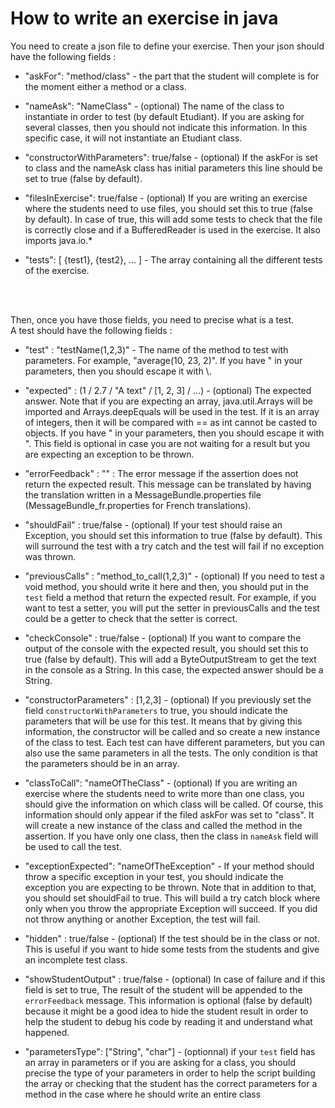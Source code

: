 # How to write an exercise in java

You need to create a json file to define your exercise. Then your json should have the following fields :

- "askFor": "method/class" - the part that the student will complete is for the moment either a method or a class.


- "nameAsk": "NameClass" - (optional) The name of the class to instantiate in order to test (by default Etudiant). If you are asking for several classes, then you should not indicate this information. In this specific case, it will not instantiate an Etudiant class.


- "constructorWithParameters": true/false - (optional) If the askFor is set to class and the nameAsk class has initial parameters this line should be set to true (false by default).


- "filesInExercise": true/false - (optional) If you are writing an exercise where the students need to use files, you should set this to true (false by default). In case of true, this will add some tests to check that the file is correctly close and if a BufferedReader is used in the exercise. It also imports java.io.*


- "tests": [ {test1}, {test2}, ... ] - The array containing all the different tests of the exercise.

<br>
<br>

Then, once you have those fields, you need to precise what is a test.
<br>
A test should have the following fields :

- "test" : "testName(1,2,3)" - The name of the method to test with parameters.
For example, "average(10, 23, 2)". If you have " in your parameters,
then you should escape it with \\. 


- "expected" : (1 / 2.7 / "A text" / [1, 2, 3] / ...) - (optional)
The expected answer. 
Note that if you are expecting an array, java.util.Arrays will be imported 
and Arrays.deepEquals will be used in the test. If it is an array of integers,
then it will be compared with == as int cannot be casted to objects.
If you have " in your parameters, then you should escape it with \".
This field is optional in case you are not waiting for a result
but you are expecting an exception to be thrown. 


- "errorFeedback" : "" : The error message if the assertion does not return the expected result.
This message can be translated by having the translation written in a MessageBundle.properties file (MessageBundle_fr.properties for French translations).


- "shouldFail" : true/false - (optional) If your test should raise an Exception, you should set this information to true (false by default).
This will surround the test with a try catch and the test will fail if no exception was thrown.


- "previousCalls" : "method_to_call(1,2,3)" - (optional) If you need to test a void method, you should write it here and then,
you should put in the ``test`` field a method that return the expected result. For example, if you want to test a
setter, you will put the setter in previousCalls and the test could be a getter to check that the setter is correct. 


- "checkConsole" : true/false - (optional) If you want to compare the output of the console with the expected result, 
you should set this to true (false by default).
This will add a ByteOutputStream to get the text in the console as a String.
In this case, the expected answer should be a String.


- "constructorParameters" : [1,2,3] - (optional) If you previously set the field ``constructorWithParameters`` to true,
you should indicate the parameters that will be use for this test. It means that by giving this information,
the constructor will be called and so create a new instance of the class to test. Each test can have different
parameters, but you can also use the same parameters in all the tests. The only condition is that the parameters
should be in an array.


- "classToCall": "nameOfTheClass" - (optional) If you are writing an exercise where the students need to write more than one class,
you should give the information on which class will be called. Of course, this information should only appear
if the filed askFor was set to "class". It will create a new instance of the class
and called the method in the assertion. If you have only one class,
then the class in ``nameAsk`` field will be used to call the test.


- "exceptionExpected": "nameOfTheException" -
If your method should throw a specific exception in your test,
you should indicate the exception you are expecting to be thrown.
Note that in addition to that, you should set shouldFail to true.
This will build a try catch block where only
when you throw the appropriate Exception will succeed.
If you did not throw anything or another Exception, the test will fail.


- "hidden" : true/false - (optional) If the test should be in the class or not.
This is useful if you want to hide some tests from the students and give an
incomplete test class.


- "showStudentOutput" : true/false - (optional) In case of failure and if this field is set to true,
The result of the student will be appended to the ``errorFeedback`` message.
This information is optional (false by default) because it might be a good idea to hide the student
result in order to help the student to debug his code by reading it and understand what happened.


- "parametersType": ["String", "char"] - (optionnal) if your `test` field has an array in parameters
or if you are asking for a class, you should precise the type of your parameters in order to help the script
building the array or checking that the student has the correct parameters
for a method in the case where he should write an entire class